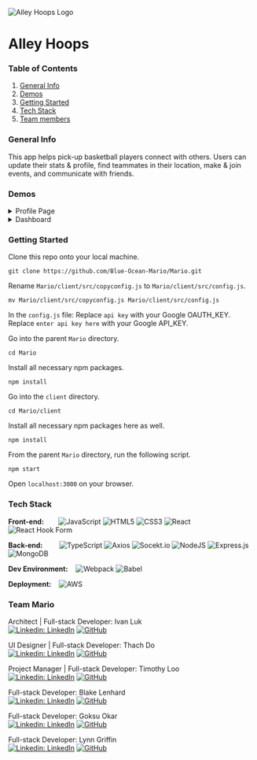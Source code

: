 ![Alley Hoops Logo](https://user-images.githubusercontent.com/46430556/194718808-89d30bef-fb99-49b5-a8f7-454195e60a63.png)
# Alley Hoops

### Table of Contents
1. [General Info](#general-info)
2. [Demos](#demo)
3. [Getting Started](#start)
4. [Tech Stack](#tech)
5. [Team members](#team)

<a name="general-info"></a>
### General Info 
<!--![Draft](https://img.shields.io/badge/Draft-5a29e4.svg?style=flat&logoColor=white) <br />-->
This app helps pick-up basketball players connect with others. Users can update their stats & profile, find teammates in their location, make & join events, and communicate with friends.

<a name="demo"></a>
### Demos
<details><summary>Profile Page</summary>
  
![profilePage](https://user-images.githubusercontent.com/46430556/194717852-9228d2f2-b52f-4741-b75c-d9f14adbb7c3.gif)

</details>

<details><summary>Dashboard</summary>
  
![dashboard](https://user-images.githubusercontent.com/46430556/194718274-87f66a40-1ba1-4c3f-a657-1e49dad75fc9.gif)

</details>

<a name="start"></a>
### Getting Started
Clone this repo onto your local machine.
```
git clone https://github.com/Blue-Ocean-Mario/Mario.git
```

Rename `Mario/client/src/copyconfig.js` to `Mario/client/src/config.js`.
```
mv Mario/client/src/copyconfig.js Mario/client/src/config.js
```

In the `config.js` file:
Replace `api key` with your Google OAUTH_KEY.
Replace `enter api key here` with your Google API_KEY.

Go into the parent `Mario` directory.
```
cd Mario
```

Install all necessary npm packages.
```
npm install
```

Go into the `client` directory.
```
cd Mario/client
```

Install all necessary npm packages here as well.
```
npm install
```

From the parent `Mario` directory, run the following script.
```
npm start
```

Open `localhost:3000` on your browser.

<a name="tech"></a>
### Tech Stack




**Front-end:** &emsp;&nbsp;&nbsp;
![JavaScript](https://img.shields.io/badge/javascript-%23323330.svg?style=for-the-badge&logo=javascript&logoColor=%23F7DF1E)
![HTML5](https://img.shields.io/badge/html5-%23E34F26.svg?style=for-the-badge&logo=html5&logoColor=white)
![CSS3](https://img.shields.io/badge/css3-%231572B6.svg?style=for-the-badge&logo=css3&logoColor=white)
![React](https://img.shields.io/badge/react-%2320232a.svg?style=for-the-badge&logo=react&logoColor=%2361DAFB)
![React Hook Form](https://img.shields.io/badge/React%20Hook%20Form-%23EC5990.svg?style=for-the-badge&logo=reacthookform&logoColor=white)

**Back-end:** &emsp;&nbsp; &nbsp;
![TypeScript](https://img.shields.io/badge/TypeScript-007ACC?style=for-the-badge&logo=typescript&logoColor=white)
![Axios](https://img.shields.io/badge/axios-5a29e4.svg?style=for-the-badge&logo=axios&logoColor=white)
![Socekt.io](https://img.shields.io/badge/Socket.io-010101?&style=for-the-badge&logo=Socket.io&logoColor=white)
![NodeJS](https://img.shields.io/badge/node.js-6DA55F?style=for-the-badge&logo=node.js&logoColor=white)
![Express.js](https://img.shields.io/badge/express.js-%23404d59.svg?style=for-the-badge&logo=express&logoColor=%2361DAFB)
![MongoDB](https://img.shields.io/badge/MongoDB-4EA94B?style=for-the-badge&logo=mongodb&logoColor=white)

**Dev Environment:** &nbsp;&nbsp;
![Webpack](https://img.shields.io/badge/webpack-%238DD6F9.svg?style=for-the-badge&logo=webpack&logoColor=black)
![Babel](https://img.shields.io/badge/Babel-F9DC3e?style=for-the-badge&logo=babel&logoColor=black)

**Deployment:** &nbsp;&nbsp;
![AWS](https://img.shields.io/badge/AWS-%23FF9900.svg?style=for-the-badge&logo=amazon-aws&logoColor=white)




<a name="team"></a>
### Team Mario
Architect | Full-stack Developer: Ivan Luk\
[![Linkedin: LinkedIn](https://img.shields.io/badge/linkedin-%230077B5.svg?style=for-the-badge&logo=linkedin&logoColor=white)](https://www.linkedin.com/in/luki1/)
[![GitHub](https://img.shields.io/badge/github-%23121011.svg?style=for-the-badge&logo=github&logoColor=white)](https://github.com/theivanluk)

UI Designer | Full-stack Developer: Thach Do\
[![Linkedin: LinkedIn](https://img.shields.io/badge/linkedin-%230077B5.svg?style=for-the-badge&logo=linkedin&logoColor=white)](https://www.linkedin.com/in/thachdo90/)
[![GitHub](https://img.shields.io/badge/github-%23121011.svg?style=for-the-badge&logo=github&logoColor=white)](https://github.com/thachdo90)

Project Manager | Full-stack Developer: Timothy Loo\
[![Linkedin: LinkedIn](https://img.shields.io/badge/linkedin-%230077B5.svg?style=for-the-badge&logo=linkedin&logoColor=white)](https://www.linkedin.com/in/timothy-j-loo/)
[![GitHub](https://img.shields.io/badge/github-%23121011.svg?style=for-the-badge&logo=github&logoColor=white)](https://github.com/TimothyLoo)

Full-stack Developer: Blake Lenhard\
[![Linkedin: LinkedIn](https://img.shields.io/badge/linkedin-%230077B5.svg?style=for-the-badge&logo=linkedin&logoColor=white)](https://www.linkedin.com/in/blake-lenhard/)
[![GitHub](https://img.shields.io/badge/github-%23121011.svg?style=for-the-badge&logo=github&logoColor=white)](https://github.com/Dieogenes)

Full-stack Developer: Goksu Okar\
[![Linkedin: LinkedIn](https://img.shields.io/badge/linkedin-%230077B5.svg?style=for-the-badge&logo=linkedin&logoColor=white)](https://www.linkedin.com/in/goksuokar/)
[![GitHub](https://img.shields.io/badge/github-%23121011.svg?style=for-the-badge&logo=github&logoColor=white)](https://github.com/GoksuOkar)

Full-stack Developer: Lynn Griffin\
[![Linkedin: LinkedIn](https://img.shields.io/badge/linkedin-%230077B5.svg?style=for-the-badge&logo=linkedin&logoColor=white)](https://www.linkedin.com/in/grifflynn/)
[![GitHub](https://img.shields.io/badge/github-%23121011.svg?style=for-the-badge&logo=github&logoColor=white)](https://github.com/GriffLynn)
